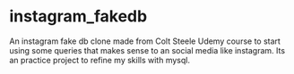 # instagram_fakedb
An instagram fake db clone made from Colt Steele Udemy course to start using some queries that makes sense to an social media like instagram.
Its an practice project to refine my skills with mysql.
